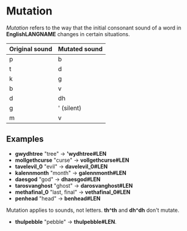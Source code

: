 # Mutation

_Mutation_ refers to the way that the initial consonant sound of a word in __<x-out>English<x-src>LANGNAME</x-src></x-out>__ changes in certain situations.

| Original sound | Mutated sound |
| -------------- | ------------- |
| p              | b
| t              | d
| k              | g
| b              | v
| d              | dh
| g              | ' (silent)
| m              | v

## Examples

- __<x-out>gwydh<x-src>tree</x-src></x-out>__ "tree" &rarr; __<x-out>'wydh<x-src>tree#LEN</x-src></x-out>__
- __<x-out>mollgeth<x-src>curse</x-src></x-out>__ "curse" &rarr; __<x-out>vollgeth<x-src>curse#LEN</x-src></x-out>__
- __<x-out>tavel<x-src>evil_0</x-src></x-out>__ "evil" &rarr; __<x-out>davel<x-src>evil_0#LEN</x-src></x-out>__
- __<x-out>kalenn<x-src>month</x-src></x-out>__ "month" &rarr; __<x-out>galenn<x-src>month#LEN</x-src></x-out>__
- __<x-out>daes<x-src>god</x-src></x-out>__ "god" &rarr; __<x-out>dhaes<x-src>god#LEN</x-src></x-out>__
- __<x-out>tarosvan<x-src>ghost</x-src></x-out>__ "ghost" &rarr; __<x-out>darosvan<x-src>ghost#LEN</x-src></x-out>__
- __<x-out>metha<x-src>final_0</x-src></x-out>__ "last, final" &rarr; __<x-out>vetha<x-src>final_0#LEN</x-src></x-out>__
- __<x-out>pen<x-src>head</x-src></x-out>__ "head" &rarr; __<x-out>ben<x-src>head#LEN</x-src></x-out>__

Mutation applies to sounds, not letters. __<x-out>th<x-src>^th</x-src></x-out>__ and __<x-out>dh<x-src>^dh</x-src></x-out>__ don't mutate.

- __<x-out>thul<x-src>pebble</x-src></x-out>__ "pebble" &rarr; __<x-out>thul<x-src>pebble#LEN</x-src></x-out>__.